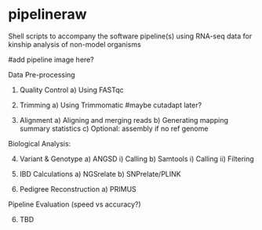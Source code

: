 # pipelineraw

Shell scripts to accompany the software pipeline(s) using RNA-seq data for kinship analysis of non-model organisms

#add pipeline image here?

Data Pre-processing

1) Quality Control
          a) Using FASTqc

2) Trimming
          a) Using Trimmomatic #maybe cutadapt later?

3) Alignment
          a) Aligning and merging reads
          b) Generating mapping summary statistics
          c) Optional: assembly if no ref genome

Biological Analysis:

4) Variant & Genotype
    a) ANGSD
          i) Calling
    b) Samtools
          i) Calling
          ii) Filtering

4) IBD Calculations
          a) NGSrelate
          b) SNPrelate/PLINK


5) Pedigree Reconstruction
          a) PRIMUS

Pipeline Evaluation (speed vs accuracy?)

6) TBD
